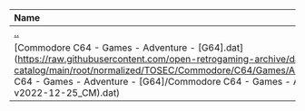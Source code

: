 |Name|Size|
|:---|---:|
|[..](../index.html)|DIR|
|[Commodore C64 - Games - Adventure - [G64].dat](https://raw.githubusercontent.com/open-retrogaming-archive/dat-catalog/main/root/normalized/TOSEC/Commodore/C64/Games/Adventure/[G64]/Commodore C64 - Games - Adventure - [G64]/Commodore C64 - Games - Adventure - [G64] (TOSEC-v2022-12-25_CM).dat)|1027093|

